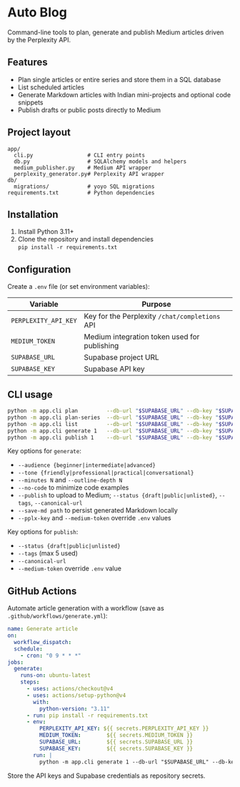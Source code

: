 # Auto Blog

Command-line tools to plan, generate and publish Medium articles driven by the Perplexity API.

## Features
- Plan single articles or entire series and store them in a SQL database
- List scheduled articles
- Generate Markdown articles with Indian mini-projects and optional code snippets
- Publish drafts or public posts directly to Medium

## Project layout
```
app/
  cli.py                 # CLI entry points
  db.py                  # SQLAlchemy models and helpers
  medium_publisher.py    # Medium API wrapper
  perplexity_generator.py# Perplexity API wrapper
db/
  migrations/            # yoyo SQL migrations
requirements.txt         # Python dependencies
```

## Installation
1. Install Python 3.11+
2. Clone the repository and install dependencies  
   `pip install -r requirements.txt`

## Configuration
Create a `.env` file (or set environment variables):

| Variable             | Purpose                                             |
|----------------------|-----------------------------------------------------|
| `PERPLEXITY_API_KEY` | Key for the Perplexity `/chat/completions` API      |
| `MEDIUM_TOKEN`       | Medium integration token used for publishing        |
| `SUPABASE_URL`       | Supabase project URL                                |
| `SUPABASE_KEY`       | Supabase API key                                    |
## CLI usage
```bash
python -m app.cli plan         --db-url "$SUPABASE_URL" --db-key "$SUPABASE_KEY" --topic "FastAPI with UPI"
python -m app.cli plan-series  --db-url "$SUPABASE_URL" --db-key "$SUPABASE_KEY" --topic "Data Viz in Python" --posts 3
python -m app.cli list         --db-url "$SUPABASE_URL" --db-key "$SUPABASE_KEY"
python -m app.cli generate 1   --db-url "$SUPABASE_URL" --db-key "$SUPABASE_KEY" --publish --tags python medium
python -m app.cli publish 1    --db-url "$SUPABASE_URL" --db-key "$SUPABASE_KEY" --status public --tags python medium
```

Key options for `generate`:

- `--audience {beginner|intermediate|advanced}`
- `--tone {friendly|professional|practical|conversational}`
- `--minutes N` and `--outline-depth N`
- `--no-code` to minimize code examples
- `--publish` to upload to Medium; `--status {draft|public|unlisted}`, `--tags`, `--canonical-url`
- `--save-md path` to persist generated Markdown locally
- `--pplx-key` and `--medium-token` override `.env` values

Key options for `publish`:

- `--status {draft|public|unlisted}`
- `--tags` (max 5 used)
- `--canonical-url`
- `--medium-token` override `.env` value

## GitHub Actions
Automate article generation with a workflow (save as `.github/workflows/generate.yml`):

```yaml
name: Generate article
on:
  workflow_dispatch:
  schedule:
    - cron: "0 9 * * *"
jobs:
  generate:
    runs-on: ubuntu-latest
    steps:
      - uses: actions/checkout@v4
      - uses: actions/setup-python@v4
        with:
          python-version: "3.11"
      - run: pip install -r requirements.txt
      - env:
          PERPLEXITY_API_KEY: ${{ secrets.PERPLEXITY_API_KEY }}
          MEDIUM_TOKEN:        ${{ secrets.MEDIUM_TOKEN }}
          SUPABASE_URL:        ${{ secrets.SUPABASE_URL }}
          SUPABASE_KEY:        ${{ secrets.SUPABASE_KEY }}
        run: |
          python -m app.cli generate 1 --db-url "$SUPABASE_URL" --db-key "$SUPABASE_KEY" --publish
```

Store the API keys and Supabase credentials as repository secrets.
